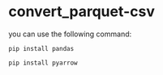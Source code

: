 # convert_parquet-csv

you can use the following command:

``pip install pandas`` 

``pip install pyarrow``
